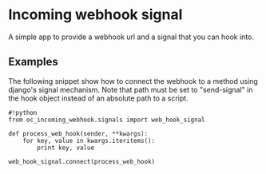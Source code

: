 Incoming webhook signal
=======================

A simple app to provide a webhook url and a signal that you can hook into.


Examples
--------

The following snippet show how to connect the webhook to a method using django's signal mechanism.
Note that path must be set to "send-signal" in the hook object instead of an absolute path to a script.


```
#!python
from oc_incoming_webhook.signals import web_hook_signal

def process_web_hook(sender, **kwargs):
    for key, value in kwargs.iteritems():
        print key, value

web_hook_signal.connect(process_web_hook)   
```